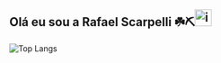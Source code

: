 ## Olá eu sou a Rafael Scarpelli ☘️⛏️<img width="30" height="30" alt="image" src="https://github.com/user-attachments/assets/938c16b1-eab6-4a69-a4f5-b941a878ebf9" />

![Top Langs](https://github-readme-stats.vercel.app/api/top-langs/?username=RafaelScarpelli&layout=compact&theme=transparent)
